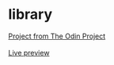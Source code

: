 # library

[Project from The Odin Project](https://www.theodinproject.com/paths/full-stack-javascript/courses/javascript/lessons/library)
<br><br>[Live preview](https://mohamedmaaiz.github.io/library/)
